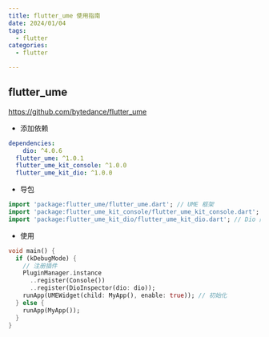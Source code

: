 ```yaml
---
title: flutter_ume 使用指南
date: 2024/01/04
tags:
  - flutter
categories:
  - flutter

---
```


## flutter_ume

https://github.com/bytedance/flutter_ume

- 添加依赖

```yaml
dependencies:
	dio: ^4.0.6
  flutter_ume: ^1.0.1
  flutter_ume_kit_console: ^1.0.0
  flutter_ume_kit_dio: ^1.0.0
```

- 导包

```dart
import 'package:flutter_ume/flutter_ume.dart'; // UME 框架
import 'package:flutter_ume_kit_console/flutter_ume_kit_console.dart'; // debugPrint 插件包
import 'package:flutter_ume_kit_dio/flutter_ume_kit_dio.dart'; // Dio 网络请求调试工具
```

- 使用

```dart
void main() {
  if (kDebugMode) {
    // 注册插件
    PluginManager.instance                                 
      ..register(Console())
      ..register(DioInspector(dio: dio));                  
    runApp(UMEWidget(child: MyApp(), enable: true)); // 初始化
  } else {
    runApp(MyApp());
  }
}
```


